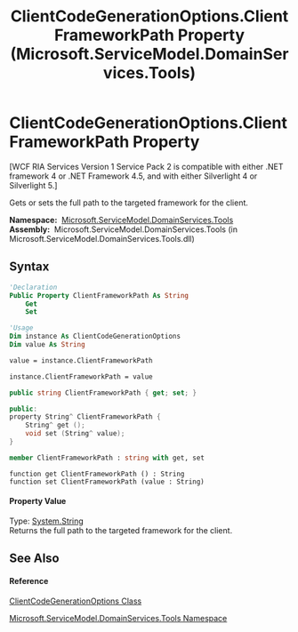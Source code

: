 ﻿---
title: ClientCodeGenerationOptions.ClientFrameworkPath Property  (Microsoft.ServiceModel.DomainServices.Tools)
TOCTitle: ClientFrameworkPath Property
ms:assetid: P:Microsoft.ServiceModel.DomainServices.Tools.ClientCodeGenerationOptions.ClientFrameworkPath
ms:mtpsurl: https://msdn.microsoft.com/en-us/library/microsoft.servicemodel.domainservices.tools.clientcodegenerationoptions.clientframeworkpath(v=VS.91)
ms:contentKeyID: 43157596
ms.date: 01/27/2012
mtps_version: v=VS.91
f1_keywords:
- Microsoft.ServiceModel.DomainServices.Tools.ClientCodeGenerationOptions.ClientFrameworkPath
- Microsoft.ServiceModel.DomainServices.Tools.ClientCodeGenerationOptions.get_ClientFrameworkPath
- Microsoft.ServiceModel.DomainServices.Tools.ClientCodeGenerationOptions.set_ClientFrameworkPath
dev_langs:
- CSharp
- JScript
- VB
- FSharp
- c++
api_location:
- microsoft.servicemodel.domainservices.tools.dll
api_name:
- Microsoft.ServiceModel.DomainServices.Tools.ClientCodeGenerationOptions.ClientFrameworkPath
- Microsoft.ServiceModel.DomainServices.Tools.ClientCodeGenerationOptions.get_ClientFrameworkPath
- Microsoft.ServiceModel.DomainServices.Tools.ClientCodeGenerationOptions.set_ClientFrameworkPath
api_type:
- Managed
topic_type:
- apiref
- kbSyntax
product_family_name: VS
ROBOTS: INDEX,FOLLOW
---

# ClientCodeGenerationOptions.ClientFrameworkPath Property

\[WCF RIA Services Version 1 Service Pack 2 is compatible with either .NET framework 4 or .NET Framework 4.5, and with either Silverlight 4 or Silverlight 5.\]

Gets or sets the full path to the targeted framework for the client.

**Namespace:**  [Microsoft.ServiceModel.DomainServices.Tools](gg153739\(v=vs.91\).md)  
**Assembly:**  Microsoft.ServiceModel.DomainServices.Tools (in Microsoft.ServiceModel.DomainServices.Tools.dll)

## Syntax

``` vb
'Declaration
Public Property ClientFrameworkPath As String
    Get
    Set
```

``` vb
'Usage
Dim instance As ClientCodeGenerationOptions
Dim value As String

value = instance.ClientFrameworkPath

instance.ClientFrameworkPath = value
```

``` csharp
public string ClientFrameworkPath { get; set; }
```

``` c++
public:
property String^ ClientFrameworkPath {
    String^ get ();
    void set (String^ value);
}
```

``` fsharp
member ClientFrameworkPath : string with get, set
```

``` jscript
function get ClientFrameworkPath () : String
function set ClientFrameworkPath (value : String)
```

#### Property Value

Type: [System.String](https://msdn.microsoft.com/en-us/library/s1wwdcbf)  
Returns the full path to the targeted framework for the client.  

## See Also

#### Reference

[ClientCodeGenerationOptions Class](gg153689\(v=vs.91\).md)

[Microsoft.ServiceModel.DomainServices.Tools Namespace](gg153739\(v=vs.91\).md)

